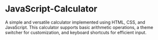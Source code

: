 # JavaScript-Calculator
A simple and versatile calculator implemented using HTML, CSS, and JavaScript. This calculator supports basic arithmetic operations, a theme switcher for customization, and keyboard shortcuts for efficient input.
